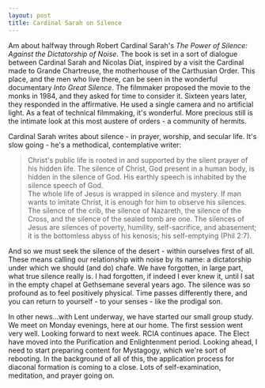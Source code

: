 ```yaml
---
layout: post
title: Cardinal Sarah on Silence
---
```


Am about halfway through Robert Cardinal Sarah's _The Power of Silence: Against the
Dictatorship of Noise_. The book is set in a sort of dialogue between Cardinal
Sarah and Nicolas Diat, inspired by a visit the Cardinal made to Grande
Chartreuse, the motherhouse of the Carthusian Order. This place, and the men who
live there, can be seen in the wonderful documentary _Into Great Silence_. The
filmmaker proposed the movie to the monks in 1984, and they asked for time to
consider it. Sixteen years later, they responded in the affirmative. He used a
single camera and no artificial light. As a feat of technical filmmaking, it's
wonderful. More precious still is the intimate look at this most austere of
orders - a community of hermits.  

Cardinal Sarah writes about silence - in prayer, worship, and secular life. It's
slow going - he's a methodical, contemplative writer:

>Christ's public life is rooted in and supported by the silent prayer of
his hidden life. The silence of Christ, God present in a human body, is
hidden in the silence of God. His earthly speech is inhabited by the
silence speech of God.  
>The whole life of Jesus is wrapped in silence and mystery. If man wants to
imitate Christ, it is enough for him to observe his silences.  
>The silence of the crib, the silence of Nazareth, the silence of the Cross, and
the silence of the sealed tomb are one. The silences of Jesus are silences of
poverty, humility, self-sacrifice, and abasement; it is the bottomless abyss of
his kenosis; his self-emptying (Phil 2:7).  

And so we must seek the silence of the desert - within ourselves first of all.
These means calling our relationship with noise by its name: a dictatorship
under which we should (and do) chafe. We have forgotten, in large part, what
true silence really is. I had forgotten, if indeed I ever knew it, until I sat
in the empty chapel at Gethsemane several years ago. The silence was so profound
as to feel positively physical. Time passes differently there, and you can
return to yourself - to your senses - like the prodigal son.  

In other news...with Lent underway, we have started our small group study. We
meet on Monday evenings, here at our home. The first session went very well.
Looking forward to next week. RCIA continues apace. The Elect have moved into
the Purification and Enlightenment period. Looking ahead, I need to start
preparing content for Mystagogy, which we're sort of rebooting. In the
background of all of this, the application process for diaconal formation is
coming to a close. Lots of self-examination, meditation, and prayer going on.  
